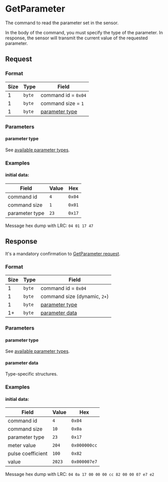 # GetParameter

The command to read the parameter set in the sensor.

In the body of the command, you must specify the type of the parameter.
In response, the sensor will transmit the current value of the requested parameter.


## Request

### Format

| Size | Type   | Field                             |
| ---- | ------ | --------------------------------- |
| 1    | `byte` | command id = `0x04`               |
| 1    | `byte` | command size = `1`                |
| 1    | `byte` | [parameter type](#parameter-type) |

### Parameters

#### **parameter type**

See [available parameter types](../parameter-types.md).

### Examples

#### initial data:

| Field          | Value | Hex    |
| -------------- | ----- | ------ |
| command id     | `4`   | `0x04` |
| command size   | `1`   | `0x01` |
| parameter type | `23`  | `0x17` |

Message hex dump with LRC: `04 01 17 47`


## Response

It's a mandatory confirmation to [GetParameter request](./GetParameter.md#request).

### Format

| Size | Type   | Field                             |
| ---- | ------ | --------------------------------- |
| 1    | `byte` | command id = `0x04`               |
| 1    | `byte` | command size (dynamic, `2+`)      |
| 1    | `byte` | [parameter type](#parameter-type) |
| 1+   | `byte` | [parameter data](#parameter-data) |

### Parameters

#### **parameter type**

See [available parameter types](../parameter-types.md).

#### **parameter data**

Type-specific structures.

### Examples

#### initial data:

| Field             | Value  | Hex          |
| ----------------- | ------ | ------------ |
| command id        | `4`    | `0x04`       |
| command size      | `10`   | `0x0a`       |
| parameter type    | `23`   | `0x17`       |
| meter value       | `204`  | `0x000000cc` |
| pulse coefficient | `100`  | `0x82`       |
| value             | `2023` | `0x000007e7` |

Message hex dump with LRC: `04 0a 17 00 00 00 cc 82 00 00 07 e7 e2`
